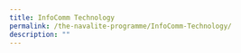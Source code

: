 ```yaml
---
title: InfoComm Technology
permalink: /the-navalite-programme/InfoComm-Technology/
description: ""
---
```

